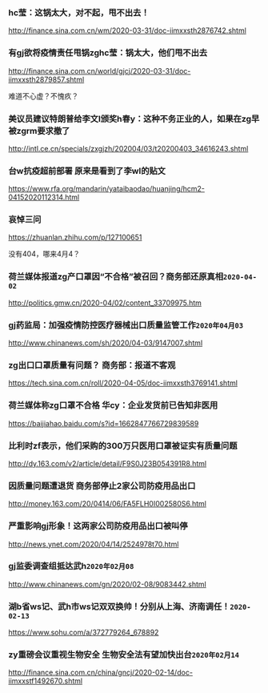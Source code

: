 ### hc莹：这锅太大，对不起，甩不出去！
http://finance.sina.com.cn/wm/2020-03-31/doc-iimxxsth2876742.shtml

### 有gj欲将疫情责任甩锅zghc莹：锅太大，他们甩不出去
http://finance.sina.com.cn/world/gjcj/2020-03-31/doc-iimxxsth2879857.shtml

难道不心虚？不愧疚？

### 美议员建议特朗普给李文l颁奖h春y：这种不务正业的人，如果在zg早被zgrm要求撤了
http://intl.ce.cn/specials/zxgjzh/202004/03/t20200403_34616243.shtml

### 台w抗疫超前部署 原来是看到了李wl的贴文
https://www.rfa.org/mandarin/yataibaodao/huanjing/hcm2-04152020112314.html

### 哀悼三问
https://zhuanlan.zhihu.com/p/127100651

没有404，哪来4月4？

### 荷兰媒体报道zg产口罩因“不合格”被召回？商务部还原真相`2020-04-02`
http://politics.gmw.cn/2020-04/02/content_33709975.htm

### gj药监局：加强疫情防控医疗器械出口质量监管工作`2020年04月03`
http://www.chinanews.com/sh/2020/04-03/9147007.shtml

### zg出口口罩质量有问题？ 商务部：报道不客观
https://tech.sina.com.cn/roll/2020-04-05/doc-iimxxsth3769141.shtml

### 荷兰媒体称zg口罩不合格 华cy：企业发货前已告知非医用
https://baijiahao.baidu.com/s?id=1662847766729839589

### 比利时zf表示，他们采购的300万只医用口罩被证实有质量问题
http://dy.163.com/v2/article/detail/F9S0J23B054391R8.html

### 因质量问题遭退货 商务部停止2家公司防疫用品出口
http://money.163.com/20/0414/06/FA5FLH0I002580S6.html

### 严重影响gj形象！这两家公司防疫用品出口被叫停
http://news.ynet.com/2020/04/14/2524978t70.html

### gj监委调查组抵达武h`2020年02月08`
http://www.chinanews.com/gn/2020/02-08/9083442.shtml

### 湖b省ws记、武h市ws记双双换帅！分别从上海、济南调任！`2020-02-13`
https://www.sohu.com/a/372779264_678892

### zy重磅会议重视生物安全 生物安全法有望加快出台`2020年02月14`
http://finance.sina.com.cn/china/gncj/2020-02-14/doc-iimxxstf1492670.shtml
